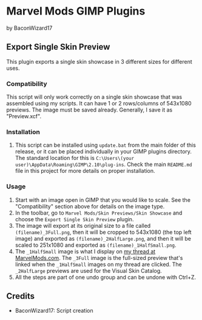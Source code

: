 # Marvel Mods GIMP Plugins
by BaconWizard17
## Export Single Skin Preview
This plugin exports a single skin showcase in 3 different sizes for different uses. 

### Compatibility
This script will only work correctly on a single skin showcase that was assembled using my scripts. It can have 1 or 2 rows/columns of 543x1080 previews. The image must be saved already. Generally, I save it as "Preview.xcf".

### Installation
 1. This script can be installed using `update.bat` from the main folder of this release, or it can be placed individually in your GIMP plugins directory. The standard location for this is `C:\Users\(your user)\AppData\Roaming\GIMP\2.10\plug-ins`. Check the main `README.md` file in this project for more details on proper installation.

### Usage
1. Start with an image open in GIMP that you would like to scale. See the "Compatibility" section above for details on the image type.
2. In the toolbar, go to `Marvel Mods/Skin Previews/Skin Showcase` and choose the `Export Single Skin Preview` plugin.
3. The image will export at its original size to a file called `(filename)_3Full.png`, then it will be cropped to 543x1080 (the top left image) and exported as `(filename)_2HalfLarge.png`, and then it will be scaled to 251x1080 and exported as `(filename)_1HalfSmall.png`. 
4. The `_1HalfSmall` image is what I display on [my thread at MarvelMods.com](https://marvelmods.com/forum/index.php/topic,10629.0.html). The `_3Full` image is the full-sized preview that's linked when the `_1HalfSmall` images on my thread are clicked. The `_2HalfLarge` previews are used for the Visual Skin Catalog.
5. All the steps are part of one undo group and can be undone with Ctrl+Z.

## Credits
- BaconWizard17: Script creation